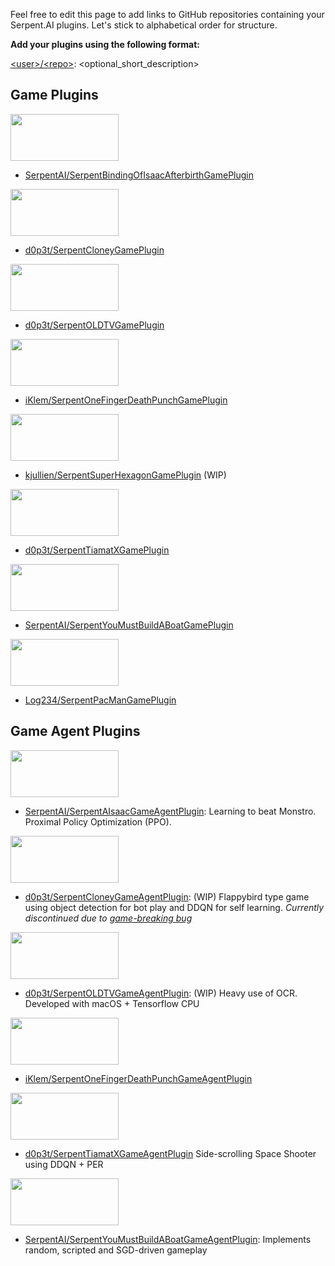 Feel free to edit this page to add links to GitHub repositories containing your Serpent.AI plugins. Let's stick to alphabetical order for structure.

**Add your plugins using the following format:**

[\<user\>/\<repo\>](): <optional_short_description> 

## Game Plugins

[<img src="http://cdn.edgecast.steamstatic.com/steam/apps/250900/header.jpg" width="173" height="75" />](http://store.steampowered.com/app/250900/)

* [SerpentAI/SerpentBindingOfIsaacAfterbirthGamePlugin](https://github.com/SerpentAI/SerpentBindingOfIsaacAfterbirthGamePlugin)

[<img src="http://cdn.edgecast.steamstatic.com/steam/apps/400030/header.jpg" width="173" height="75" />](http://store.steampowered.com/app/400030/Cloney/)

* [d0p3t/SerpentCloneyGamePlugin](https://github.com/d0p3t/SerpentCloneyGamePlugin)

[<img src="http://cdn.edgecast.steamstatic.com/steam/apps/643270/header.jpg" width="173" height="75" />](http://store.steampowered.com/app/643270/OLDTV/)

* [d0p3t/SerpentOLDTVGamePlugin](https://github.com/d0p3t/SerpentOLDTVGamePlugin)

[<img src="http://cdn.edgecast.steamstatic.com/steam/apps/264200/header.jpg" width="173" height="75" />](http://store.steampowered.com/app/264200/One_Finger_Death_Punch/)

* [iKlem/SerpentOneFingerDeathPunchGamePlugin](https://github.com/iKlem/SerpentOneFingerDeathPunchGamePlugin)

[<img src="http://cdn.edgecast.steamstatic.com/steam/apps/221640/header.jpg" width="173" height="75" />](http://store.steampowered.com/app/221640/Super_Hexagon/)

* [kjullien/SerpentSuperHexagonGamePlugin](https://github.com/kjullien/SerpentSuperHexagonGamePlugin) (WIP)

[<img src="http://cdn.edgecast.steamstatic.com/steam/apps/343340/header.jpg" width="173" height="75" />](http://store.steampowered.com/app/343340/Tiamat_X/)

* [d0p3t/SerpentTiamatXGamePlugin](https://github.com/d0p3t/SerpentTiamatXGamePlugin)

[<img src="http://cdn.edgecast.steamstatic.com/steam/apps/290890/header.jpg" width="173" height="75" />](http://store.steampowered.com/app/290890/You_Must_Build_A_Boat/)

* [SerpentAI/SerpentYouMustBuildABoatGamePlugin](https://github.com/SerpentAI/SerpentYouMustBuildABoatGamePlugin)

[<img src="http://cdn.edgecast.steamstatic.com/steam/apps/394160/header.jpg" width="173" height="75" />](http://store.steampowered.com/app/394160/ARCADE_GAME_SERIES_PACMAN/)

* [Log234/SerpentPacManGamePlugin](https://github.com/Log234/SerpentPacManGamePlugin)

## Game Agent Plugins

[<img src="http://cdn.edgecast.steamstatic.com/steam/apps/250900/header.jpg" width="173" height="75" />](http://store.steampowered.com/app/250900/)

* [SerpentAI/SerpentAIsaacGameAgentPlugin](https://github.com/SerpentAI/SerpentAIsaacGameAgentPlugin): Learning to beat Monstro. Proximal Policy Optimization (PPO).

[<img src="http://cdn.edgecast.steamstatic.com/steam/apps/400030/header.jpg" width="173" height="75" />](http://store.steampowered.com/app/400030/Cloney/)

* [d0p3t/SerpentCloneyGameAgentPlugin](https://github.com/d0p3t/SerpentCloneyGameAgentPlugin): (WIP) Flappybird type game using object detection for bot play and DDQN for self learning. *Currently discontinued due to [game-breaking bug](http://steamcommunity.com/app/400030/discussions/0/405691491115857944/)*

[<img src="http://cdn.edgecast.steamstatic.com/steam/apps/643270/header.jpg" width="173" height="75" />](http://store.steampowered.com/app/643270/OLDTV/)

* [d0p3t/SerpentOLDTVGameAgentPlugin](https://github.com/d0p3t/SerpentOLDTVGameAgentPlugin): (WIP) Heavy use of OCR. Developed with macOS + Tensorflow CPU

[<img src="http://cdn.edgecast.steamstatic.com/steam/apps/264200/header.jpg" width="173" height="75" />](http://store.steampowered.com/app/264200/One_Finger_Death_Punch/)

* [iKlem/SerpentOneFingerDeathPunchGameAgentPlugin](https://github.com/iKlem/SerpentOneFingerDeathPunchGameAgentPlugin)

[<img src="http://cdn.edgecast.steamstatic.com/steam/apps/343340/header.jpg" width="173" height="75" />](http://store.steampowered.com/app/343340/Tiamat_X/)

* [d0p3t/SerpentTiamatXGameAgentPlugin](https://github.com/d0p3t/SerpentTiamatXGameAgentPlugin) Side-scrolling Space Shooter using DDQN + PER

[<img src="http://cdn.edgecast.steamstatic.com/steam/apps/290890/header.jpg" width="173" height="75" />](http://store.steampowered.com/app/290890/You_Must_Build_A_Boat/)

* [SerpentAI/SerpentYouMustBuildABoatGameAgentPlugin](https://github.com/SerpentAI/SerpentYouMustBuildABoatGameAgentPlugin): Implements random, scripted and SGD-driven gameplay
